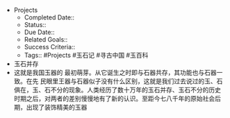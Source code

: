 - Projects
    - Completed Date::
    - Status::
    - Due Date::
    - Related Goals::
    - Success Criteria:: 
    - Tags:: #Projects #玉石记 #寻古中国 #玉百科
- 玉石并存
- 这就是我国玉器的 最初萌芽。从它诞生之时即与石器共存，其功能也与石器一致。在先 民眼里王器与石器似子没有什么区别，这就是我们过去说过的玉、石 俱在，玉、石不分的现象。人类经历了数十万年的玉石并存、玉石不分的历史时期之后，对两者的差别慢慢地有了新的认识。至距今七八千年的原始社会后期，出现了装饰精美的玉器
